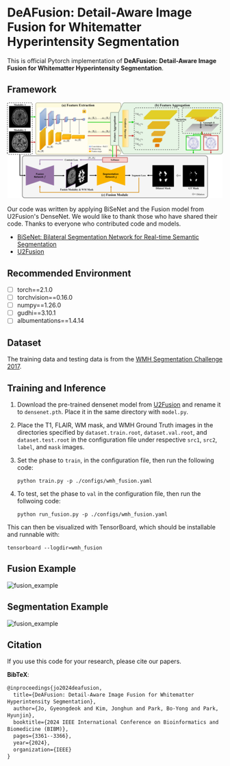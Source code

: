 # DeAFusion: Detail-Aware Image Fusion for Whitematter Hyperintensity Segmentation

This is official Pytorch implementation of **DeAFusion: Detail-Aware Image Fusion for Whitematter Hyperintensity Segmentation**.

## Framework
![framework](./assets/framework.png)

Our code was written by applying BiSeNet and the Fusion model from U2Fusion's DenseNet. We would like to thank those who have shared their code. Thanks to everyone who contributed code and models.

- [BiSeNet: Bilateral Segmentation Network for Real-time Semantic Segmentation](https://github.com/CoinCheung/BiSeNet) 
- [U2Fusion](https://github.com/ytZhang99/U2Fusion-pytorch)


## Recommended Environment
- [ ] torch==2.1.0
- [ ] torchvision==0.16.0
- [ ] numpy==1.26.0
- [ ] gudhi==3.10.1
- [ ] albumentations==1.4.14

## Dataset
The training data and testing data is from the [WMH Segmentation Challenge 2017](https://wmh.isi.uu.nl).


## Training and Inference

1. Download the pre-trained densenet model from [U2Fusion](https://github.com/ytZhang99/U2Fusion-pytorch/tree/master/model/model.pth) and rename it to `densenet.pth`. Place it in the same directory with `model.py`.

2. Place the T1, FLAIR, WM mask, and WMH Ground Truth images in the directories specified by `dataset.train.root`, `dataset.val.root`, and `dataset.test.root` in the configuration file under respective `src1`, `src2`, `label`, and `mask` images.

3. Set the phase to `train`, in the configuration file, then run the following code:
    ```
    python train.py -p ./configs/wmh_fusion.yaml
    ```
4. To test, set the phase to `val` in the configuration file, then run the follwoing code:
    ```
    python run_fusion.py -p ./configs/wmh_fusion.yaml
    ```
  
  
This can then be visualized with TensorBoard, which should be installable and runnable with:
```
tensorboard --logdir=wmh_fusion
```

## Fusion Example
![fusion_example](./assets/fusion_example.png)

## Segmentation Example
![fusion_example](./assets/segmentation_example.png)

## Citation
If you use this code for your research, please cite our papers.

**BibTeX**:
```
@inproceedings{jo2024deafusion,
  title={DeAFusion: Detail-Aware Image Fusion for Whitematter Hyperintensity Segmentation},
  author={Jo, Gyeongdeok and Kim, Jonghun and Park, Bo-Yong and Park, Hyunjin},
  booktitle={2024 IEEE International Conference on Bioinformatics and Biomedicine (BIBM)},
  pages={3361--3366},
  year={2024},
  organization={IEEE}
}
```
